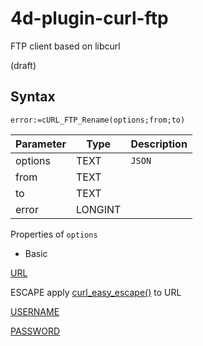 # 4d-plugin-curl-ftp
FTP client based on libcurl

(draft)

## Syntax

```
error:=cURL_FTP_Rename(options;from;to)
```

Parameter|Type|Description
------------|------------|----
options|TEXT|``JSON``
from|TEXT|
to|TEXT|
error|LONGINT|

Properties of ``options``

* Basic

[URL](https://curl.haxx.se/libcurl/c/CURLOPT_URL.html) 

ESCAPE apply [curl_easy_escape()](https://curl.haxx.se/libcurl/c/curl_easy_escape.html) to URL

[USERNAME](https://curl.haxx.se/libcurl/c/CURLOPT_USERNAME.html)

[PASSWORD](https://curl.haxx.se/libcurl/c/CURLOPT_PASSWORD.html)
